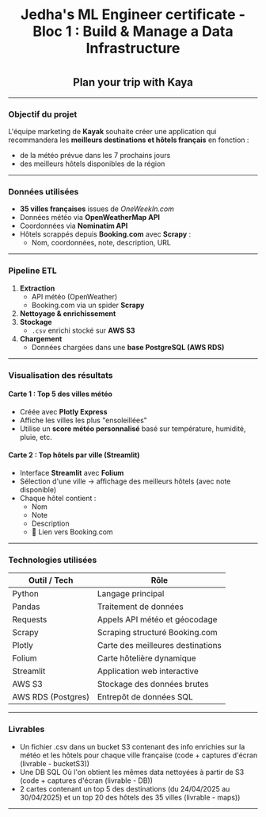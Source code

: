 <h1 align="center">Jedha's ML Engineer certificate - Bloc 1 : Build & Manage a Data Infrastructure<h1>
<h2 align="center">Plan your trip with Kaya</h2>

---

<h3>Objectif du projet</h3>

L'équipe marketing de **Kayak** souhaite créer une application qui recommandera les **meilleurs destinations et hôtels français** en fonction :

- de la météo prévue dans les 7 prochains jours
- des meilleurs hôtels disponibles de la région 

---

<h3>Données utilisées</h3>

- **35 villes françaises** issues de _OneWeekIn.com_
- Données météo via **OpenWeatherMap API**
- Coordonnées via **Nominatim API**
- Hôtels scrappés depuis **Booking.com** avec **Scrapy** :
  - Nom, coordonnées, note, description, URL

---

<h3>Pipeline ETL</h3>

1. **Extraction**
   - API météo (OpenWeather)
   - Booking.com via un spider **Scrapy**
2. **Nettoyage & enrichissement**
3. **Stockage**
   - `.csv` enrichi stocké sur **AWS S3**
4. **Chargement**
   - Données chargées dans une **base PostgreSQL (AWS RDS)**

---

<h3>Visualisation des résultats</h3>

<h4>Carte 1 : Top 5 des villes météo</h4>

- Créée avec **Plotly Express**
- Affiche les villes les plus "ensoleillées"
- Utilise un **score météo personnalisé** basé sur température, humidité, pluie, etc.

<h4>Carte 2 : Top hôtels par ville (Streamlit)</h4>

- Interface **Streamlit** avec **Folium**
- Sélection d'une ville → affichage des meilleurs hôtels (avec note disponible)
- Chaque hôtel contient :
  - Nom
  - Note
  - Description
  - 🔗 Lien vers Booking.com

---

<h3>Technologies utilisées</h3>

| Outil / Tech       | Rôle                              |
| ------------------ | --------------------------------- |
| Python             | Langage principal                 |
| Pandas             | Traitement de données             |
| Requests           | Appels API météo et géocodage     |
| Scrapy             | Scraping structuré Booking.com    |
| Plotly             | Carte des meilleures destinations |
| Folium             | Carte hôtelière dynamique         |
| Streamlit          | Application web interactive       |
| AWS S3             | Stockage des données brutes       |
| AWS RDS (Postgres) | Entrepôt de données SQL           |

---

<h3>Livrables</h3>

- Un fichier .csv dans un bucket S3 contenant des info enrichies sur la météo et les hôtels pour chaque ville française (code + captures d'écran (livrable - bucketS3))
- Une DB SQL Où l'on obtient les mêmes data nettoyées à partir de S3 (code + captures d'écran (livrable - DB))
- 2 cartes contenant un top 5 des destinations (du 24/04/2025 au 30/04/2025) et un top 20 des hôtels des 35 villes (livrable - maps))

---
